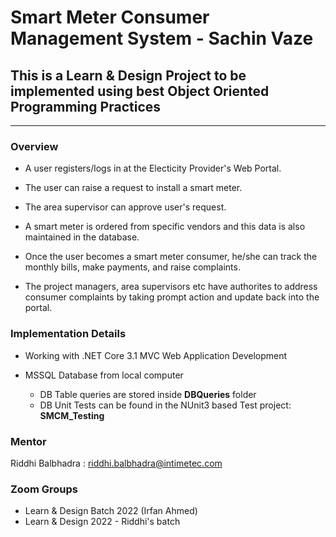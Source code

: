 # Smart Meter Consumer Management System - Sachin Vaze

This is a **Learn & Design Project** to be implemented using best Object Oriented Programming Practices
--------------------------------------------------
--------------------------------------------------

### Overview

- A user registers/logs in at the Electicity Provider's Web Portal.

- The user can raise a request to install a smart meter.

- The area supervisor can approve user's request.

- A smart meter is ordered from specific vendors and this data is also maintained in the database.

- Once the user becomes a smart meter consumer, he/she can track the monthly bills, make payments, and raise complaints.

- The project managers, area supervisors etc have authorites to address consumer complaints by taking prompt action and update back into the portal.


### Implementation Details

- Working with .NET Core 3.1 MVC Web Application Development

- MSSQL Database from local computer
    - DB Table queries are stored inside **DBQueries** folder
    - DB Unit Tests can be found in the NUnit3 based Test project: **SMCM_Testing**

### Mentor

Riddhi Balbhadra : riddhi.balbhadra@intimetec.com

### Zoom Groups

- Learn & Design Batch 2022 (Irfan Ahmed)
- Learn & Design 2022 - Riddhi's batch